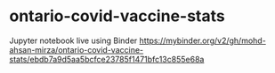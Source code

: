 # ontario-covid-vaccine-stats

Jupyter notebook live using Binder
https://mybinder.org/v2/gh/mohd-ahsan-mirza/ontario-covid-vaccine-stats/ebdb7a9d5aa5bcfce23785f1471bfc13c855e68a
